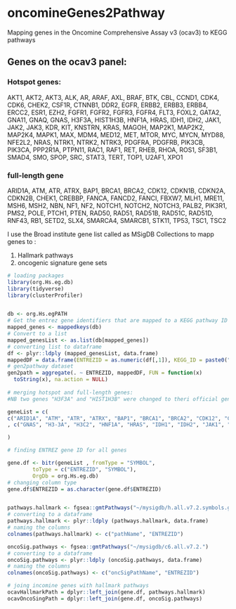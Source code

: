 # oncomineGenes2Pathway
Mapping genes in the Oncomine Comprehensive Assay v3 (ocav3) to KEGG pathways

## Genes on the ocav3 panel:

### Hotspot genes:

AKT1, AKT2, AKT3, ALK, AR, ARAF, AXL, BRAF, BTK, CBL, CCND1, CDK4, CDK6, CHEK2, CSF1R, CTNNB1, DDR2, EGFR, ERBB2, ERBB3, ERBB4, ERCC2, ESR1, EZH2, FGFR1, FGFR2, FGFR3, FGFR4, FLT3, FOXL2, GATA2, GNA11, GNAQ, GNAS, H3F3A, HIST1H3B, HNF1A, HRAS, IDH1, IDH2, JAK1, JAK2, JAK3, KDR, KIT, KNSTRN, KRAS, MAGOH, MAP2K1, MAP2K2, MAP2K4, MAPK1, MAX, MDM4, MED12, MET, MTOR, MYC, MYCN, MYD88, NFE2L2, NRAS, NTRK1, NTRK2, NTRK3, PDGFRA, PDGFRB, PIK3CB, PIK3CA, PPP2R1A, PTPN11, RAC1, RAF1, RET, RHEB, RHOA, ROS1, SF3B1, SMAD4, SMO, SPOP, SRC, STAT3, TERT, TOP1, U2AF1, XPO1


### full-length gene 

ARID1A, ATM, ATR, ATRX, BAP1, BRCA1, BRCA2, CDK12, CDKN1B, CDKN2A, CDKN2B, CHEK1, CREBBP, FANCA, FANCD2, FANCI, FBXW7, MLH1, MRE11, MSH6, MSH2, NBN, NF1, NF2, NOTCH1, NOTCH2, NOTCH3, PALB2, PIK3R1, PMS2, POLE, PTCH1, PTEN, RAD50, RAD51, RAD51B, RAD51C, RAD51D, RNF43, RB1, SETD2, SLX4, SMARCA4, SMARCB1, STK11, TP53, TSC1, TSC2

I use the Broad institute  gene list called as MSigDB Collections to mapp genes to :

1. Hallmark pathways
2. oncogenic signature gene sets


```r
# loading packages
library(org.Hs.eg.db)
library(tidyverse)
library(clusterProfiler)


db <- org.Hs.egPATH
# Get the entrez gene identifiers that are mapped to a KEGG pathway ID
mapped_genes <- mappedkeys(db)
# Convert to a list
mapped_genesList <- as.list(db[mapped_genes])
# converting list to dataframe
df <- plyr::ldply (mapped_genesList, data.frame)
mappedDF = data.frame(ENTREZID = as.numeric(df[,1]), KEGG_ID = paste0("map",df[,2]))
# gen2pathway dataset
gen2path = aggregate(. ~ ENTREZID, mappedDF, FUN = function(x) 
  toString(x), na.action = NULL)
  
# merging hotspot and full-length genes:
#NB two genes "H3F3A" and "HIST1H3B" were changed to theri official gene symbols; "H3-3A" and "H3C2" , respectively.

geneList = c(
c("ARID1A", "ATM", "ATR", "ATRX", "BAP1", "BRCA1", "BRCA2", "CDK12", "CDKN1B", "CDKN2A", "CDKN2B", "CHEK1", "CREBBP", "FANCA", "FANCD2", "FANCI", "FBXW7", "MLH1", "MRE11", "MSH6", "MSH2", "NBN", "NF1", "NF2", "NOTCH1", "NOTCH2", "NOTCH3", "PALB2", "PIK3R1", "PMS2", "POLE", "PTCH1", "PTEN", "RAD50", "RAD51", "RAD51B", "RAD51C", "RAD51D", "RNF43", "RB1", "SETD2", "SLX4", "SMARCA4", "SMARCB1", "STK11", "TP53", "TSC1", "TSC2")
, c("GNAS", "H3-3A", "H3C2", "HNF1A", "HRAS", "IDH1", "IDH2", "JAK1", "JAK2", "JAK3", "KDR", "KIT", "KNSTRN", "KRAS", "MAGOH", "MAP2K1", "MAP2K2", "MAP2K4", "MAPK1", "MAX", "MDM4", "MED12", "MET", "MTOR", "MYC", "MYCN", "MYD88", "NFE2L2", "NRAS", "NTRK1", "NTRK2", "NTRK3", "PDGFRA", "PDGFRB", "PIK3CB", "PIK3CA", "PPP2R1A", "PTPN11", "RAC1", "RAF1", "RET", "RHEB", "RHOA", "ROS1", "SF3B1", "SMAD4", "SMO", "SPOP", "SRC", "STAT3", "TERT", "TOP1", "U2AF1", "XPO1")

)

# finding ENTREZ gene ID for all genes

gene.df <- bitr(geneList , fromType = "SYMBOL",
        toType = c("ENTREZID", "SYMBOL"),
        OrgDb = org.Hs.eg.db)
# changing column type
gene.df$ENTREZID = as.character(gene.df$ENTREZID)


pathways.hallmark <- fgsea::gmtPathways("~/mysigdb/h.all.v7.2.symbols.gmt")
# converting to a dataframe
pathways.hallmark <- plyr::ldply (pathways.hallmark, data.frame)
# naming the columns
colnames(pathways.hallmark) <- c("pathName", "ENTREZID")

oncoSig.pathways <- fgsea::gmtPathways("~/mysigdb/c6.all.v7.2.")
# converting to a dataframe
oncoSig.pathways <- plyr::ldply (oncoSig.pathways, data.frame)
# naming the columns
colnames(oncoSig.pathways) <- c("oncSigPathName", "ENTREZID")

# joing incomine genes with hallmark pathways
ocavHallmarkPath = dplyr::left_join(gene.df, pathways.hallmark)
ocavOncoSingPath = dplyr::left_join(gene.df, oncoSig.pathways)
```


